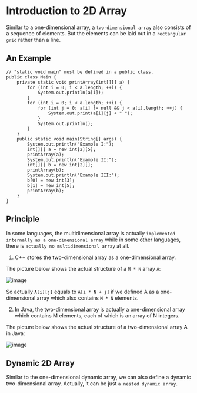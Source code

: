 # Introduction to 2D Array

Similar to a one-dimensional array, a ```two-dimensional array``` also consists of a sequence of elements. But the elements can be laid out in a ```rectangular grid``` rather than a line.

## An Example

```
// "static void main" must be defined in a public class.
public class Main {
    private static void printArray(int[][] a) {
        for (int i = 0; i < a.length; ++i) {
            System.out.println(a[i]);
        }
        for (int i = 0; i < a.length; ++i) {
            for (int j = 0; a[i] != null && j < a[i].length; ++j) {
                System.out.print(a[i][j] + " ");
            }
            System.out.println();
        }
    }
    public static void main(String[] args) {
        System.out.println("Example I:");
        int[][] a = new int[2][5];
        printArray(a);
        System.out.println("Example II:");
        int[][] b = new int[2][];
        printArray(b);
        System.out.println("Example III:");
        b[0] = new int[3];
        b[1] = new int[5];
        printArray(b);
    }
}
```

## Principle

In some languages, the multidimensional array is actually ```implemented internally as a one-dimensional array``` while in some other languages, there is ```actually no multidimensional array``` at all.

1. C++ stores the two-dimensional array as a one-dimensional array.

The picture below shows the actual structure of a ```M * N``` array ```A```:

![image](https://user-images.githubusercontent.com/19383145/123026340-fe0b0180-d3a9-11eb-8303-d5f73bd8d643.png)

So actually ```A[i][j]``` equals to ```A[i * N + j]``` if we defined A as a one-dimensional array which also contains ```M * N``` elements.

2.  In Java, the two-dimensional array is actually a one-dimensional array which contains M elements, each of which is an array of N integers.

The picture below shows the actual structure of a two-dimensional array A in Java:

![image](https://user-images.githubusercontent.com/19383145/123026484-42969d00-d3aa-11eb-938e-dcb87ed020bf.png)

## Dynamic 2D Array

Similar to the one-dimensional dynamic array, we can also define a dynamic two-dimensional array. Actually, it can be just ```a nested dynamic array```.
